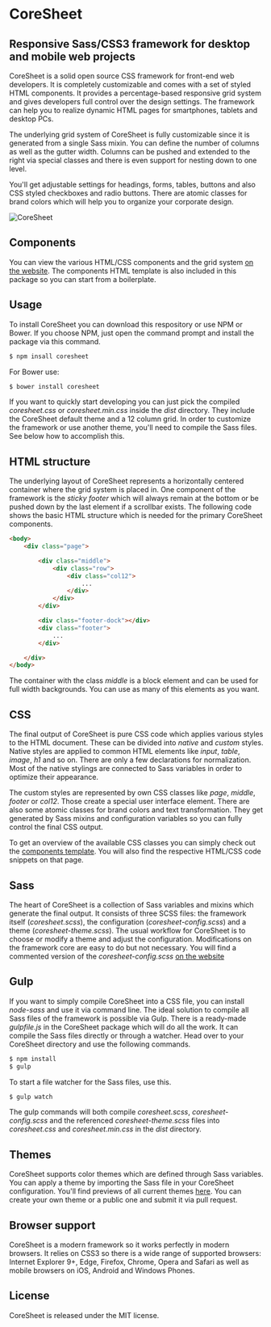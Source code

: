 CoreSheet
=========

## Responsive Sass/CSS3 framework for desktop and mobile web projects

CoreSheet is a solid open source CSS framework for front-end web developers. It is completely customizable and comes with a set of styled HTML components. It provides a percentage-based responsive grid system and gives developers full control over the design settings. The framework can help you to realize dynamic HTML pages for smartphones, tablets and desktop PCs.

The underlying grid system of CoreSheet is fully customizable since it is generated from a single Sass mixin. You can define the number of columns as well as the gutter width. Columns can be pushed and extended to the right via special classes and there is even support for nesting down to one level.

You'll get adjustable settings for headings, forms, tables, buttons and also CSS styled checkboxes and radio buttons. There are atomic classes for brand colors which will help you to organize your corporate design.

![CoreSheet](http://matthias-schuetz.github.io/coresheet/coresheet.png "CoreSheet")

## Components

You can view the various HTML/CSS components and the grid system [on the website](http://coresheet.net/components.html). The components HTML template is also included in this package so you can start from a boilerplate.

## Usage

To install CoreSheet you can download this respository or use NPM or Bower. If you choose NPM, just open the command prompt and install the package via this command.

```html
$ npm insall coresheet
```

For Bower use:

```html
$ bower install coresheet
```

If you want to quickly start developing you can just pick the compiled *coresheet.css* or *coresheet.min.css* inside the *dist* directory. They include the CoreSheet default theme and a 12 column grid. In order to customize the framework or use another theme, you'll need to compile the Sass files. See below how to accomplish this.

## HTML structure

The underlying layout of CoreSheet represents a horizontally centered container where the grid system is placed in. One component of the framework is the *sticky footer* which will always remain at the bottom or be pushed down by the last element if a scrollbar exists. The following code shows the basic HTML structure which is needed for the primary CoreSheet components.

```html
<body>
	<div class="page">

		<div class="middle">
			<div class="row">
				<div class="col12">
					...
				</div>
			</div>
		</div>

		<div class="footer-dock"></div>
		<div class="footer">
			...
		</div>

	</div>
</body>
```

The container with the class *middle* is a block element and can be used for full width backgrounds. You can use as many of this elements as you want.

## CSS

The final output of CoreSheet is pure CSS code which applies various styles to the HTML document. These can be divided into *native* and *custom* styles. Native styles are applied to common HTML elements like *input*, *table*, *image*, *h1* and so on. There are only a few declarations for normalization. Most of the native stylings are connected to Sass variables in order to optimize their appearance.

The custom styles are represented by own CSS classes like *page*, *middle*, *footer* or *col12*. Those create a special user interface element. There are also some atomic classes for brand colors and text transformation. They get generated by Sass mixins and configuration variables so you can fully control the final CSS output.

To get an overview of the available CSS classes you can simply check out the [components template](http://coresheet.net/components.html). You will also find the respective HTML/CSS code snippets on that page.

## Sass

The heart of CoreSheet is a collection of Sass variables and mixins which generate the final output. It consists of three SCSS files: the framework itself (*coresheet.scss*), the configuration (*coresheet-config.scss*) and a theme (*coresheet-theme.scss*). The usual workflow for CoreSheet is to choose or modify a theme and adjust the configuration. Modifications on the framework core are easy to do but not necessary. You will find a commented version of the *coresheet-config.scss* [on the website](http://coresheet.net/setup.html#sass-configuration)

## Gulp

If you want to simply compile CoreSheet into a CSS file, you can install *node-sass* and use it via command line. The ideal solution to compile all Sass files of the framework is possible via Gulp. There is a ready-made *gulpfile.js* in the CoreSheet package which will do all the work. It can compile the Sass files directly or through a watcher. Head over to your CoreSheet directory and use the following commands.

```html
$ npm install
$ gulp
```

To start a file watcher for the Sass files, use this.

```html
$ gulp watch
```

The gulp commands will both compile *coresheet.scss*, *coresheet-config.scss* and the referenced *coresheet-theme.scss* files into *coresheet.css* and *coresheet.min.css* in the *dist* directory.

## Themes

CoreSheet supports color themes which are defined through Sass variables. You can apply a theme by importing the Sass file in your CoreSheet configuration. You'll find previews of all current themes [here](http://coresheet.net/themes.html). You can create your own theme or a public one and submit it via pull request.

## Browser support

CoreSheet is a modern framework so it works perfectly in modern browsers. It relies on CSS3 so there is a wide range of supported browsers: Internet Explorer 9+, Edge, Firefox, Chrome, Opera and Safari as well as mobile browsers on iOS, Android and Windows Phones.

## License

CoreSheet is released under the MIT license.
